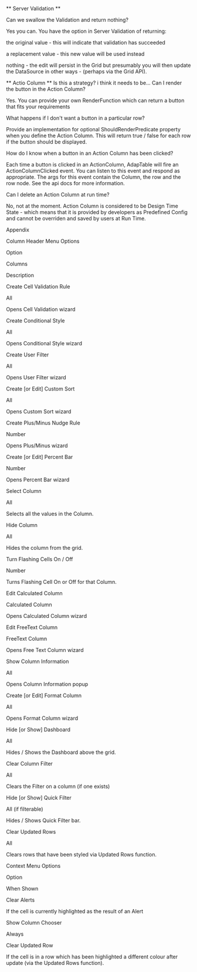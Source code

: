 ** Server Validation ** 

Can we swallow the Validation and return nothing?

Yes you can. You have the option in Server Validation of returning:

the original value - this will indicate that validation has succeeded

a replacement value - this new value will be used instead

nothing - the edit will persist in the Grid but presumably you will then update the DataSource in other ways - (perhaps via the Grid API).



** Actio Column **
Is this a strategy?  i think it needs to be...
Can I render the button in the Action Column?

Yes. You can provide your own RenderFunction which can return a button that fits your requirements

What happens if I don't want a button in a particular row?

Provide an implementation for optional ShouldRenderPredicate property when you define the Action Column. This will return true / false for each row if the button should be displayed.

How do I know when a button in an Action Column has been clicked?

Each time a button is clicked in an ActionColumn, AdapTable will fire an ActionColumnClicked event. You can listen to this event and respond as appropriate. The args for this event contain the Column, the row and the row node. See the api docs for more information.

Can I delete an Action Column at run time?

No, not at the moment. Action Column is considered to be Design Time State - which means that it is provided by developers as Predefined Config and cannot be overriden and saved by users at Run Time.



Appendix

Column Header Menu Options

Option

Columns

Description

Create Cell Validation Rule

All

Opens Cell Validation wizard

Create Conditional Style

All

Opens Conditional Style wizard

Create User Filter

All

Opens User Filter wizard

Create [or Edit] Custom Sort

All

Opens Custom Sort wizard

Create Plus/Minus Nudge Rule

Number

Opens Plus/Minus wizard

Create [or Edit] Percent Bar

Number

Opens Percent Bar wizard

Select Column

All

Selects all the values in the Column.

Hide Column

All

Hides the column from the grid.

Turn Flashing Cells On / Off

Number

Turns Flashing Cell On or Off for that Column.

Edit Calculated Column

Calculated Column

Opens Calculated Column wizard

Edit FreeText Column

FreeText Column

Opens Free Text Column wizard

Show Column Information

All

Opens Column Information popup

Create [or Edit] Format Column

All

Opens Format Column wizard

Hide [or Show] Dashboard

All

Hides / Shows the Dashboard above the grid.

Clear Column Filter

All

Clears the Filter on a column (if one exists)

Hide [or Show] Quick Filter

All (if filterable)

Hides / Shows Quick Filter bar.

Clear Updated Rows

All

Clears rows that have been styled via Updated Rows function.

Context Menu Options

Option

When Shown

Clear Alerts

If the cell is currently highlighted as the result of an Alert

Show Column Chooser

Always

Clear Updated Row

If the cell is in a row which has been highlighted a different colour after update (via the Updated Rows function).
